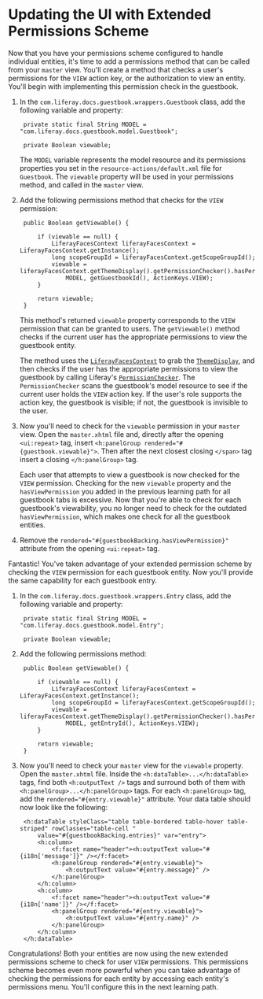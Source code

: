 # Updating the UI with Extended Permissions Scheme [](id=updating-the-ui-with-extended-permissions-scheme)

Now that you have your permissions scheme configured to handle individual
entities, it's time to add a permissions method that can be called from your
`master` view. You'll create a method that checks a user's permissions for the
`VIEW` action key, or the authorization to view an entity. You'll begin with
implementing this permission check in the guestbook. 

1. In the `com.liferay.docs.guestbook.wrappers.Guestbook` class, add the
   following variable and property: 

        private static final String MODEL = "com.liferay.docs.guestbook.model.Guestbook";

        private Boolean viewable;

    The `MODEL` variable represents the model resource and its permissions
    properties you set in the `resource-actions/default.xml` file for
    `Guestbook`. The `viewable` property will be used in your permissions
    method, and called in the `master` view. 

2. Add the following permissions method that checks for the `VIEW` permission: 

        public Boolean getViewable() {

            if (viewable == null) {
                LiferayFacesContext liferayFacesContext = LiferayFacesContext.getInstance();
                long scopeGroupId = liferayFacesContext.getScopeGroupId();
                viewable = liferayFacesContext.getThemeDisplay().getPermissionChecker().hasPermission(scopeGroupId,
                    MODEL, getGuestbookId(), ActionKeys.VIEW);
            }

            return viewable;
        }

    This method's returned `viewable` property corresponds to the `VIEW`
    permission that can be granted to users. The `getViewable()` method checks
    if the current user has the appropriate permissions to view the guestbook
    entity.
    
    The method uses the
    [`LiferayFacesContext`](https://github.com/liferay/liferay-faces/blob/6.2.x/portal/src/main/java/com/liferay/faces/portal/context/LiferayFacesContext.java)
    to grab the
    [`ThemeDisplay`](https://github.com/liferay/liferay-portal/blob/6.2.x/portal-service/src/com/liferay/portal/theme/ThemeDisplay.java),
    and then checks if the user has the appropriate permissions to view the
    guestbook by calling Liferay's
    [`PermissionChecker`](https://github.com/liferay/liferay-portal/blob/6.2.x/portal-service/src/com/liferay/portal/security/permission/PermissionChecker.java).
    The `PermissionChecker` scans the guestbook's model resource to see if the
    current user holds the `VIEW` action key. If the user's role supports the
    action key, the guestbook is visible; if not, the guestbook is invisible to
    the user. 

3. Now you'll need to check for the `viewable` permission in your `master` view.
   Open the `master.xhtml` file and, directly after the opening `<ui:repeat>`
   tag, insert `<h:panelGroup rendered="#{guestbook.viewable}">`. Then after the
   next closest closing `</span>` tag insert a closing `</h:panelGroup>` tag. 

    Each user that attempts to view a guestbook is now checked for the `VIEW`
    permission. Checking for the new `viewable` property and the
    `hasViewPermission` you added in the previous learning path for all
    guestbook tabs is excessive. Now that you're able to check for each
    guestbook's viewability, you no longer need to check for the outdated
    `hasViewPermission`, which makes one check for all the guestbook entities. 

4. Remove the `rendered="#{guestbookBacking.hasViewPermission}"` attribute from
   the opening `<ui:repeat>` tag. 

Fantastic! You've taken advantage of your extended permission scheme by checking
the `VIEW` permission for each guestbook entity. Now you'll provide the same
capability for each guestbook entry. 

1. In the `com.liferay.docs.guestbook.wrappers.Entry` class, add the
   following variable and property: 

        private static final String MODEL = "com.liferay.docs.guestbook.model.Entry";

        private Boolean viewable;

2. Add the following permissions method: 

        public Boolean getViewable() {

            if (viewable == null) {
                LiferayFacesContext liferayFacesContext = LiferayFacesContext.getInstance();
                long scopeGroupId = liferayFacesContext.getScopeGroupId();
                viewable = liferayFacesContext.getThemeDisplay().getPermissionChecker().hasPermission(scopeGroupId,
                    MODEL, getEntryId(), ActionKeys.VIEW);
            }

            return viewable;
        }

3. Now you'll need to check your `master` view for the `viewable` property. Open
   the `master.xhtml` file. Inside the `<h:dataTable>...</h:dataTable>` tags,
   find both `<h:outputText />` tags and surround both of them with
   `<h:panelGroup>...</h:panelGroup>` tags. For each `<h:panelGroup>` tag,
   add the `rendered="#{entry.viewable}"` attribute. Your data table should now
   look like the following: 

        <h:dataTable styleClass="table table-bordered table-hover table-striped" rowClasses="table-cell "
            value="#{guestbookBacking.entries}" var="entry">
            <h:column>
                <f:facet name="header"><h:outputText value="#{i18n['message']}" /></f:facet>
                <h:panelGroup rendered="#{entry.viewable}">
                    <h:outputText value="#{entry.message}" />
                </h:panelGroup>
            </h:column>
            <h:column>
                <f:facet name="header"><h:outputText value="#{i18n['name']}" /></f:facet>
                <h:panelGroup rendered="#{entry.viewable}">
                    <h:outputText value="#{entry.name}" />
                </h:panelGroup>
            </h:column>
        </h:dataTable>

Congratulations! Both your entities are now using the new extended permissions
scheme to check for user `VIEW` permissions. This permissions scheme becomes
even more powerful when you can take advantage of checking the permissions for
each entity by accessing each entity's permissions menu. You'll configure this
in the next learning path. 
